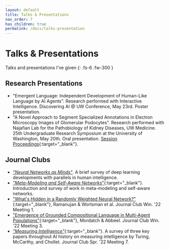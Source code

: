 ```yaml
---
layout: default
title: Talks & Presentations
nav_order: 7
has_children: true
permalink: /docs/talks-presentation
---
```


# Talks & Presentations

Talks and presentations I've given
{: .fs-6 .fw-300 }


## Research Presentations
- "Emergent Language: Independent Development of Human-Like Language by AI Agents". Research performed with Interactive Intelligence. Discovering AI @ UW Conference, May 23rd. Poster presentation.
- "A Novel Approach to Segment Specialized Annotations in Electron Microscopy Images of Glomerular Podocytes". Research performed with Najafian Lab for the Pathobiology of Kidney Diseases, UW Medicine. 25th Undergraduate Research Symposium at the University of Washington, May 20th. Oral presentation. [Session Proceedings](https://expo.uw.edu/expo/apply/635/proceedings/offering_session/1374){:target="_blank"}.

## Journal Clubs

- [*"Neural Networks as Minds"*](https://interactive-intelligence.github.io/meetings/win2022/meeting-1#neural-networks-as-minds). A brief survey of deep learning developments with parallels in human intelligence.
- [*"Meta-Modeling and Self-Aware Networks*"](https://interactive-intelligence.github.io/meetings/win2022/meeting-5#meta-modeling--self-aware-networks){:target="_blank"}. Introduction and survey of work in meta-modeling and self-aware networks.
- ["What's Hidden in a Randomly Weighted Neural Network?"](https://interactive-intelligence.github.io/jc/win2022/meeting-1#whats-hidden-in-a-randomly-weighted-neural-network){:target="_blank"}, Ramanujan & Wortsman et al. Journal Club Win. '22 Meeting 1.
- ["Emergence of Grounded Compositional Language in Multi-Agent Populations"](https://interactive-intelligence.github.io/jc/win2022/meeting-3#emergence-of-grounded-compositional-language-in-multi-agent-populations){:target="_blank"}, Mordatch & Abbeel. Journal Club Win. '22 Meeting 3.
- [*"Measuring Intelligence"*](https://interactive-intelligence.github.io/jc/spr2022/meeting-7){:target="_blank"}. A survey of three key papers throughout AI history on measuring intelligence by Turing, McCarthy, and Chollet. Journal Club Spr. '22 Meeting 7.
